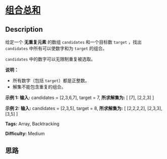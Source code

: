 # [组合总和][title]

## Description

给定一个 **无重复元素** 的数组 `candidates` 和一个目标数 `target` ，找出 `candidates` 中所有可以使数字和为
`target` 的组合。

`candidates` 中的数字可以无限制重复被选取。

**说明：**

  * 所有数字（包括 `target`）都是正整数。
  * 解集不能包含重复的组合。 

**示例  1:**
            **输入:** candidates = [2,3,6,7], target = 7,    **所求解集为:**    [      [7],      [2,2,3]    ]    

**示例  2:**
            **输入:** candidates = [2,3,5], target = 8,    **所求解集为:**    [      [2,2,2,2],      [2,3,3],      [3,5]    ]


**Tags:** Array, Backtracking

**Difficulty:** Medium

## 思路

[title]: https://leetcode-cn.com/problems/combination-sum

